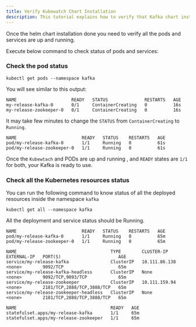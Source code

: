 ```yaml
---
title: Verify Kubewatch Chart Installation
description: This tutorial explains how to verify that Kafka chart installed successfully
---
```



Once the helm chart installation done you need to verify all the pods and services are up and running.

Execute below command to check status of pods and services: 

### Check the pod status


```execute
kubectl get pods --namespace kafka
```

You will see similar to this output:

```
NAME                     READY   STATUS              RESTARTS   AGE
my-release-kafka-0       0/1     ContainerCreating   0          16s
my-release-zookeeper-0   0/1     ContainerCreating   0          16s
```

It may take few minutes to change the `STATUS` from `ContainerCreating` to `Running`. 

```output
NAME                         READY   STATUS    RESTARTS   AGE
pod/my-release-kafka-0       1/1     Running   0          61s
pod/my-release-zookeeper-0   1/1     Running   0          61s
```

Once the `Kubewtach` and PODs are up and running , and `READY` states are `1/1` for both, your Kafka is ready to use.

### Check all the Kubernetes resources status

You can run the following command to know status of all the deployed resources inside the namespace `kafka`


```execute
kubectl get all --namespace kafka
```

All the deployment and service status should be Running.

```
NAME                         READY   STATUS    RESTARTS   AGE
pod/my-release-kafka-0       1/1     Running   0          65m
pod/my-release-zookeeper-0   1/1     Running   0          65m

NAME                                    TYPE        CLUSTER-IP      EXTERNAL-IP   PORT(S)                      AGE
service/my-release-kafka                ClusterIP   10.111.86.138   <none>        9092/TCP                     65m
service/my-release-kafka-headless       ClusterIP   None            <none>        9092/TCP,9093/TCP            65m
service/my-release-zookeeper            ClusterIP   10.111.159.94   <none>        2181/TCP,2888/TCP,3888/TCP   65m
service/my-release-zookeeper-headless   ClusterIP   None            <none>        2181/TCP,2888/TCP,3888/TCP   65m

NAME                                    READY   AGE
statefulset.apps/my-release-kafka       1/1     65m
statefulset.apps/my-release-zookeeper   1/1     65m
```
